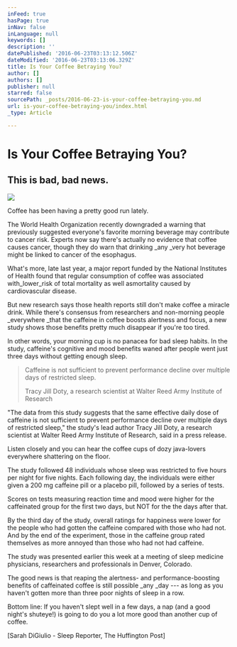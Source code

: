 ```yaml
---
inFeed: true
hasPage: true
inNav: false
inLanguage: null
keywords: []
description: ''
datePublished: '2016-06-23T03:13:12.506Z'
dateModified: '2016-06-23T03:13:06.329Z'
title: Is Your Coffee Betraying You?
author: []
authors: []
publisher: null
starred: false
sourcePath: _posts/2016-06-23-is-your-coffee-betraying-you.md
url: is-your-coffee-betraying-you/index.html
_type: Article

---
```

# Is Your Coffee Betraying You?

## This is bad, bad news.
![](https://the-grid-user-content.s3-us-west-2.amazonaws.com/ec4977bd-7eb0-4631-a273-14abd56ef3bf.jpg)

Coffee has been having a pretty good run lately. 

The World Health Organization recently downgraded a warning that previously suggested everyone's favorite morning beverage may contribute to cancer risk. Experts now say there's actually no evidence that coffee causes cancer, though they do warn that drinking _any _very hot beverage might be linked to cancer of the esophagus. 

What's more, late last year, a major report funded by the National Institutes of Health found that regular consumption of coffee was associated with_lower_risk of total mortality as well asmortality caused by cardiovascular disease. 

But new research says those health reports still don't make coffee a miracle drink. While there's consensus from researchers and non-morning people _everywhere _that the caffeine in coffee boosts alertness and focus, a new study shows those benefits pretty much disappear if you're too tired.

In other words, your morning cup is no panacea for bad sleep habits. In the study, caffeine's cognitive and mood benefits waned after people went just three days without getting enough sleep. 
> 
> Caffeine is not sufficient to prevent performance decline over multiple days of restricted sleep. 
> 
> Tracy Jill Doty, a research scientist at Walter Reed Army Institute of Research

"The data from this study suggests that the same effective daily dose of caffeine is not sufficient to prevent performance decline over multiple days of restricted sleep," the study's lead author Tracy Jill Doty, a research scientist at Walter Reed Army Institute of Research, said in a press release. 

Listen closely and you can hear the coffee cups of dozy java-lovers everywhere shattering on the floor. 

The study followed 48 individuals whose sleep was restricted to five hours per night for five nights. Each following day, the individuals were either given a 200 mg caffeine pill or a placebo pill, followed by a series of tests.

Scores on tests measuring reaction time and mood were higher for the caffeinated group for the first two days, but NOT for the the days after that. 

By the third day of the study, overall ratings for happiness were lower for the people who had gotten the caffeine compared with those who had not. And by the end of the experiment, those in the caffeine group rated themselves as more annoyed than those who had not had caffeine.

The study was presented earlier this week at a meeting of sleep medicine physicians, researchers and professionals in Denver, Colorado. 

The good news is that reaping the alertness- and performance-boosting benefits of caffeinated coffee is still possible _any _day --- as long as you haven't gotten more than three poor nights of sleep in a row. 

Bottom line: If you haven't slept well in a few days, a nap (and a good night's shuteye!) is going to do you a lot more good than another cup of coffee.

\[Sarah DiGiulio - Sleep Reporter, The Huffington Post\]

[][0]

[0]: http://www.huffingtonpost.com/author/sarah-digiulio